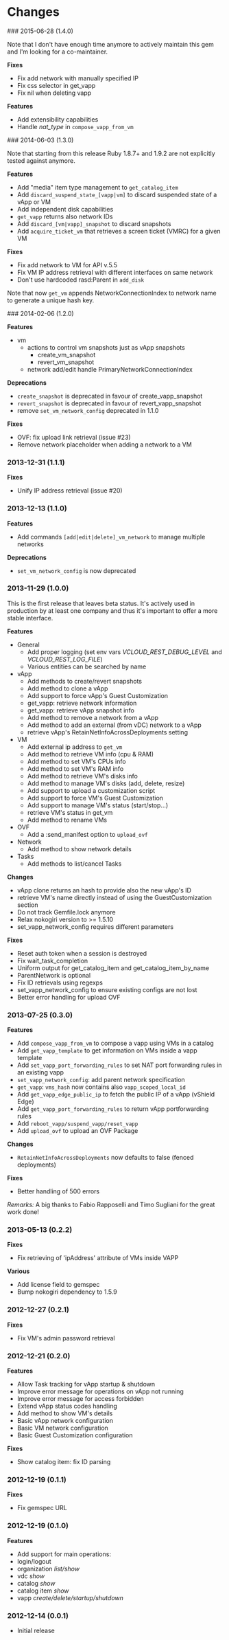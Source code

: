 # Changes

### 2015-06-28 (1.4.0)

Note that I don't have enough time anymore to actively maintain this gem and I'm
looking for a co-maintainer.

**Fixes**

* Fix add network with manually specified IP
* Fix css selector in get_vapp
* Fix nil when deleting vapp

**Features**

* Add extensibility capabilities
* Handle *nat_type* in `compose_vapp_from_vm`

### 2014-06-03 (1.3.0)

Note that starting from this release Ruby 1.8.7+ and 1.9.2 are not explicitly tested against anymore.

**Features**

* Add "media" item type management to `get_catalog_item`
* Add `discard_suspend_state_[vapp|vm]` to discard suspended state of a vApp or VM
* Add independent disk capabilities
* `get_vapp` returns also network IDs
* Add `discard_[vm|vapp]_snapshot` to discard snapshots
* Add `acquire_ticket_vm` that retrieves a screen ticket (VMRC) for a given VM

**Fixes**

* Fix add network to VM for API v.5.5
* Fix VM IP address retrieval with different interfaces on same network
* Don't use hardcoded rasd:Parent in `add_disk`

Note that now `get_vm` appends NetworkConnectionIndex to network name to generate a unique hash key.

### 2014-02-06 (1.2.0)

**Features**

* vm
    * actions to control vm snapshots just as vApp snapshots
        * create_vm_snapshot
        * revert_vm_snapshot
    * network add/edit handle PrimaryNetworkConnectionIndex

**Deprecations**

* `create_snapshot` is deprecated in favour of create_vapp_snapshot
* `revert_snapshot` is deprecated in favour of revert_vapp_snapshot
* remove `set_vm_network_config` deprecated in 1.1.0

**Fixes**

* OVF: fix upload link retrieval (issue #23)
* Remove network placeholder when adding a network to a VM

### 2013-12-31 (1.1.1)

**Fixes**

* Unify IP address retrieval (issue #20)

### 2013-12-13 (1.1.0)

**Features**

* Add commands `[add|edit|delete]_vm_network` to manage multiple networks

**Deprecations**

* `set_vm_network_config` is now deprecated

### 2013-11-29 (1.0.0)

This is the first release that leaves beta status.
It's actively used in production by at least one company and thus it's important
to offer a more stable interface.

**Features**

* General
    * Add proper logging
        (set env vars *VCLOUD_REST_DEBUG_LEVEL* and *VCLOUD_REST_LOG_FILE*)
    * Various entities can be searched by name
* vApp
    * Add methods to create/revert snapshots
    * Add method to clone a vApp
    * Add support to force vApp's Guest Customization
    * get_vapp: retrieve network information
    * get_vapp: retrieve vApp snapshot info
    * Add method to remove a network from a vApp
    * Add method to add an external (from vDC) network to a vApp
    * retrieve vApp's RetainNetInfoAcrossDeployments setting
* VM
    * Add external ip address to ```get_vm```
    * Add method to retrieve VM info (cpu & RAM)
    * Add method to set VM's CPUs info
    * Add method to set VM's RAM info
    * Add method to retrieve VM's disks info
    * Add method to manage VM's disks (add, delete, resize)
    * Add support to upload a customization script
    * Add support to force VM's Guest Customization
    * Add support to manage VM's status (start/stop...)
    * retrieve VM's status in get_vm
    * Add method to rename VMs
* OVF
    * Add a :send_manifest option to ```upload_ovf```
* Network
    * Add method to show network details
* Tasks
    * Add methods to list/cancel Tasks

**Changes**

* vApp clone returns an hash to provide also the new vApp's ID
* retrieve VM's name directly instead of using the GuestCustomization section
* Do not track Gemfile.lock anymore
* Relax nokogiri version to >= 1.5.10
* set_vapp_network_config requires different parameters

**Fixes**

* Reset auth token when a session is destroyed
* Fix wait_task_completion
* Uniform output for get_catalog_item and get_catalog_item_by_name
* ParentNetwork is optional
* Fix ID retrievals using regexps
* set_vapp_network_config to ensure existing configs are not lost
* Better error handling for upload OVF

### 2013-07-25 (0.3.0)

**Features**

* Add ```compose_vapp_from_vm``` to compose a vapp using VMs in a catalog
* Add ```get_vapp_template``` to get information on VMs inside a vapp template
* Add ```set_vapp_port_forwarding_rules``` to set NAT port forwarding rules in an existing vapp
* ```set_vapp_network_config```: add parent network specification
* ```get_vapp```: ```vms_hash``` now contains also ```vapp_scoped_local_id```
* Add ```get_vapp_edge_public_ip``` to fetch the public IP of a vApp (vShield Edge)
* Add ```get_vapp_port_forwarding_rules``` to return vApp portforwarding rules
* Add ``reboot_vapp/suspend_vapp/reset_vapp``
* Add ```upload_ovf``` to upload an OVF Package

**Changes**

* ```RetainNetInfoAcrossDeployments``` now defaults to false (fenced deployments)

**Fixes**

* Better handling of 500 errors

*Remarks:* A big thanks to Fabio Rapposelli and Timo Sugliani for the great work done!

### 2013-05-13 (0.2.2)

**Fixes**

* Fix retrieving of 'ipAddress' attribute of VMs inside VAPP

**Various**

* Add license field to gemspec
* Bump nokogiri dependency to 1.5.9

### 2012-12-27 (0.2.1)

**Fixes**

* Fix VM's admin password retrieval

### 2012-12-21 (0.2.0)

**Features**

* Allow Task tracking for vApp startup & shutdown
* Improve error message for operations on vApp not running
* Improve error message for access forbidden
* Extend vApp status codes handling
* Add method to show VM's details
* Basic vApp network configuration
* Basic VM network configuration
* Basic Guest Customization configuration

**Fixes**

* Show catalog item: fix ID parsing

### 2012-12-19 (0.1.1)

**Fixes**

* Fix gemspec URL

### 2012-12-19 (0.1.0)

**Features**

* Add support for main operations:
 * login/logout
 * organization _list/show_
 * vdc _show_
 * catalog _show_
 * catalog item _show_
 * vapp _create/delete/startup/shutdown_

### 2012-12-14 (0.0.1)

* Initial release
